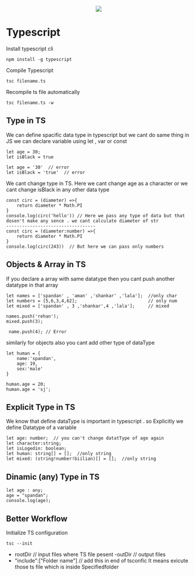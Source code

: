 <p align="center">
<img src="https://miro.medium.com/max/276/1*7QwRdAxb9Q8wejjQJiFJsQ.png" >
</p>

# Typescript

  Install typescript cli
```
npm install -g typescript
```
Compile Typescript
```
tsc filename.ts
```
 Recompile ts file automatically
 ```
 tsc filename.ts -w
```

## Type in TS

We can define spacific data type in typescript but we cant do same thing in JS
we can declare variable using let , var or const 

```
let age = 30;
let isBlack = true

let age = '30'  // error
let isBlack = 'true'  // error
```
We cant change type in TS. Here we cant change age as a character or we cant change isBlack in any other data type

```
const circ = (diameter) =>{
    return diameter * Math.PI
}
console.log(circ('hello')) // Here we pass any type of data but that dosen't make any sence . we cant calculate diameter of str
----------------------------------
const circ = (diameter:number) =>{
    return diameter * Math.PI
}
console.log(circ(243))  // But here we can pass only numbers
```
## Objects & Array in TS

If you declare a array with same datatype then you cant push another datatype in that array
```
let names = ['spandan' , 'aman' ,'shankar' ,'lala'];  //only char
let numbers = [5,6,3,4,62];                           // only num
let mixed = ['spandan' , 3 ,'shankar',4 ,'lala'];     // mixed

names.push('rehan');
mixed.push(3);

 name.push(4); // Error
```
similarly for objects also you cant add other type of dataType
```
let human = {
    name:'spandan',
    age: 19,
    sex:'male'
}

human.age = 20;
human.age = 'sj';
```
## Explicit Type in TS
We know that define dataType is important in typescript . so Explicitly we define Datatype of a variable 

```
let age: number;  // you can't change datatType of age again
let character:string;
let isLogedin: boolean;
let human: string[] = [];  //only string
let mixed: (string!number!biilian)[] = [];  //only string
```
## Dinamic (any) Type in TS

```
let age : any;
age = "spandan";
console.log(age);
```
## Better Workflow
Initialize TS configuration
``` 
tsc --init 
```
- rootDir // input files where TS file pesent
-outDir   // output files 
- "include":["Folder name"]  // add this in end of tsconfic
It means exicute those ts file which is inside Specifiedfolder
